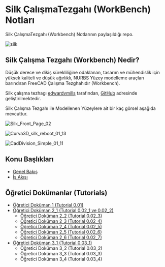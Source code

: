 # Silk ÇalışmaTezgahı (WorkBench) Notları

Silk ÇalışmaTezgahı (Workbench) Notlarının paylaşıldığı repo.

![silk](https://github.com/edwardvmills/Silk/raw/master/Resources/Demo_files/Silk_Demo_02.png?raw=true)

## Silk Çalışma Tezgahı (Workbench) Nedir?

Düşük derece ve dikiş sürekliliğine odaklanan, tasarım ve mühendislik için yüksek kaliteli ve düşük ağırlıklı, NURBS Yüzey modelleme araçları barındıran FreeCAD Çalışma Tezghahıdır (Workbench).

Silk çalışma tezhagı [edwardvmills](https://edwardvmills.github.io/Silk/) tarafından, [GitHub](https://github.com/edwardvmills/Silk) adresinde geliştirilmektedir.

Silk Çalışma Tezgahı ile Modellenen Yüzeylere ait bir kaç görsel aşağıda mevcuttur.

![Silk_Front_Page_02](https://raw.githubusercontent.com/edwardvmills/Silk/master/Resources/Demo_files/Silk_Front_Page_02.png)

![Curva3D_silk_reboot_01_13](https://raw.githubusercontent.com/edwardvmills/Silk/master/Resources/Demo_files/Curva3D_silk_reboot_01_13.PNG)

![CadDivision_Simple_01_11](https://raw.githubusercontent.com/edwardvmills/Silk/master/Resources/Demo_files/CadDivision_Simple_01_11.PNG)

## Konu Başlıkları

+ [Genel Bakış](01_genel_bakis.md)
+ [İş Akışı](02_is_akisi.md)

## Öğretici Dokümanlar (Tutorials)

+ [Öğretici Doküman 1 (Tutorial 0.01)](egitim_1.md)
+ [Öğretici Doküman 2_1 (Tutorial 0.02_1 ve 0.02_2)](egitim_2-1.md)
  * [Öğretici Doküman 2_2 (Tutorial 0.02_3)](egitim_2-2.md)
  * [Öğretici Doküman 2_3 (Tutorial 0.02_4)](egitim_2-3.md)
  * [Öğretici Doküman 2_4 (Tutorial 0.02_5)](egitim_2-4.md)
  * [Öğretici Doküman 2_5 (Tutorial 0.02_6)](egitim_2-5.md)
  * [Öğretici Doküman 2_6 (Tutorial 0.02_7)](egitim_2-6.md)
+ [Öğretici Doküman 3_1 (Tutorial 0.03_1)](egitim_3-1.md)
  * Öğretici Doküman 3_2 (Tutorial 0.03_2)
  * Öğretici Doküman 3_3 (Tutorial 0.03_3)
  * Öğretici Doküman 3_4 (Tutorial 0.03_4)
